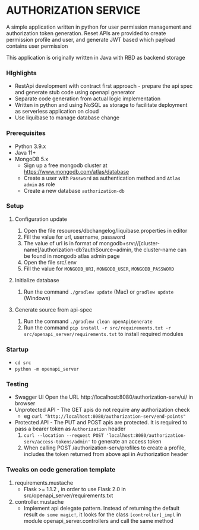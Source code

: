 # AUTHORIZATION SERVICE

A simple application written in python for user permission management and authorization token generation.  Reset APIs are provided to create permission profile and user, and generate JWT based which payload contains user permission

This application is originally written in Java with RBD as backend storage


### HIghlights
- RestApi development with contract first approach - prepare the api spec and generate stub code using openapi generator
- Separate code generation from actual logic implementation
- Written in python and using NoSQL as storage to facilitate deployment as serverless application on cloud 
- Use liquibase to manage database change


### Prerequisites
- Python 3.9.x
- Java 11+
- MongoDB 5.x
    - Sign up a free mongodb cluster at https://www.mongodb.com/atlas/database
    - Create a user with `Password` as authentication method and `Atlas admin` as role
    - Create a new database `authorization-db`


### Setup
1. Configuration update
    1. Open the file resources/dbchangelog/liquibase.properties in editor
    2. Fill the value for url, username, password
    3. The value of url is in format of mongodb+srv://[cluster-name]/authorization-db?authSource=admin, the cluster-name can be found in mongodb atlas admin page
    4. Open the file src/.env
    5. Fill the value for `MONGODB_URI`, `MONGODB_USER`, `MONGODB_PASSWORD`

2. Initialize database
    1. Run the command `./gradlew update` (Mac) or `gradlew update` (Windows)

3. Generate source from api-spec
    1. Run the command `./gradlew clean openApiGenerate`
    2. Run the command `pip install -r src/requirements.txt -r src/openapi_server/requirements.txt` to install required modules


### Startup
- `cd src`
- `python -m openapi_server`


### Testing
- Swagger UI
Open the URL http://localhost:8080/authorization-serv/ui/ in browser
- Unprotected API - The GET apis do not require any authorization check
    - eg `curl "http://localhost:8080/authorization-serv/end-points"`
- Protected API - The PUT and POST apis are protected.  It is required to pass a bearer token as `Authorization` header 
    1. `curl --location --request POST 'localhost:8080/authorization-serv/access-tokens/admin'` to generate an access token
    2. When calling POST /authorization-serv/profiles to create a profile, includes the token returned from above api in Authorization header

 
### Tweaks on code generation template
1. requirements.mustache
    - Flask >= 1.1.2 , in order to use Flask 2.0 in src/openapi_server/requirements.txt
2. controller.mustache
    - Implement api delegate pattern.  Instead of returning the default result `do some magic!`, it looks for the class `[controller]_impl` in module openapi_server.controllers and call the same method